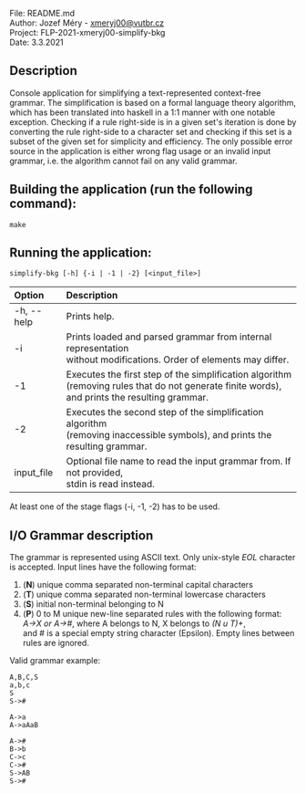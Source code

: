 File:     README.md  
Author:   Jozef Méry - xmeryj00@vutbr.cz  
Project:  FLP-2021-xmeryj00-simplify-bkg  
Date:     3.3.2021

## Description

Console application for simplifying a text-represented context-free grammar.
The simplification is based on a formal language theory algorithm,
which has been translated into haskell in a 1:1 manner with one notable
exception. Checking if a rule right-side is in a given set's iteration is done
by converting the rule right-side to a character set and checking if this
set is a subset of the given set for simplicity and efficiency.
The only possible error source in the application is either wrong flag
usage or an invalid input grammar, i.e. the algorithm cannot fail on
any valid grammar.

## Building the application (run the following command):

    make

## Running the application:

    simplify-bkg [-h] {-i | -1 | -2} [<input_file>]

| Option      | Description                                                   |
|:-           |:-                                                             |  
| -h, --help  | Prints help.                                                  |
| -i          | Prints loaded and parsed grammar from internal representation <br /> without modifications. Order of elements may differ. |
| -1          | Executes the first step of the simplification algorithm <br /> (removing rules that do not generate finite words), and prints the resulting grammar. |
| -2          | Executes the second step of the simplification algorithm <br /> (removing inaccessible symbols), and prints the resulting grammar. |
| input_file | Optional file name to read the input grammar from. If not provided, <br /> stdin is read instead. |

At least one of the stage flags (-i, -1, -2) has to be used.

## I/O Grammar description

The grammar is represented using ASCII text. Only unix-style *EOL* character is accepted.
Input lines have the following format:
1. (**N**) unique comma separated non-terminal capital characters
2. (**T**) unique comma separated non-terminal lowercase characters
3. (**S**) initial non-terminal belonging to N 
4. (**P**) 0 to M unique new-line separated rules with the following format: <br />*A->X or A->#*, where A belongs to N, X belongs to *(N u T)+*, <br /> and # is a special empty string character (Epsilon). Empty lines between rules are ignored.
   
Valid grammar example:

    A,B,C,S
    a,b,c
    S
    S->#

    A->a
    A->aAaB
    
    A->#
    B->b
    C->c
    C->#
    S->AB
    S->#

